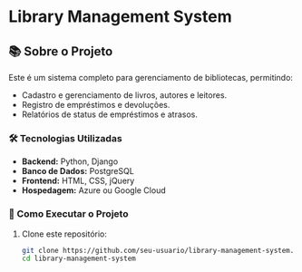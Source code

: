 # Library Management System

## 📚 Sobre o Projeto
Este é um sistema completo para gerenciamento de bibliotecas, permitindo:
- Cadastro e gerenciamento de livros, autores e leitores.
- Registro de empréstimos e devoluções.
- Relatórios de status de empréstimos e atrasos.

### 🛠️ Tecnologias Utilizadas
- **Backend:** Python, Django
- **Banco de Dados:** PostgreSQL
- **Frontend:** HTML, CSS, jQuery
- **Hospedagem:** Azure ou Google Cloud

### 🚀 Como Executar o Projeto
1. Clone este repositório:
   ```bash
   git clone https://github.com/seu-usuario/library-management-system.git
   cd library-management-system
